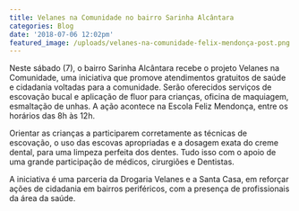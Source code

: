 ```yaml
---
title: Velanes na Comunidade no bairro Sarinha Alcântara
categories: Blog
date: '2018-07-06 12:02pm'
featured_image: /uploads/velanes-na-comunidade-felix-mendonça-post.png
---
```

Neste sábado (7), o bairro Sarinha Alcântara recebe o projeto Velanes na Comunidade, uma iniciativa que promove atendimentos gratuitos de saúde e  cidadania voltadas para a comunidade. Serão oferecidos serviços de escovação bucal e aplicação de fluor para crianças, oficina de maquiagem, esmaltação de unhas.  A ação acontece na Escola Feliz Mendonça, entre os horários das 8h às 12h. 



Orientar as crianças a participarem corretamente as técnicas de escovação, o uso das escovas apropriadas e a dosagem exata do creme dental, para uma limpeza perfeita dos dentes. Tudo isso com o apoio de uma grande participação de médicos, cirurgiões e Dentistas.



A iniciativa é uma parceria da Drogaria Velanes e a Santa Casa, em reforçar ações de cidadania em bairros periféricos, com a presença de profissionais da área da saúde.
